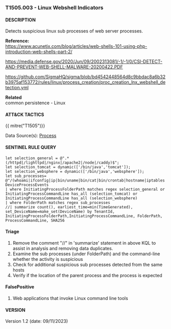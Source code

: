 ### T1505.003 - Linux Webshell Indicators

#### DESCRIPTION
Detects suspicious linux sub processes of web server processes.

**Reference:** <br>
<https://www.acunetix.com/blog/articles/web-shells-101-using-php-introduction-web-shells-part-2/>

<https://media.defense.gov/2020/Jun/09/2002313081/-1/-1/0/CSI-DETECT-AND-PREVENT-WEB-SHELL-MALWARE-20200422.PDF>

<https://github.com/SigmaHQ/sigma/blob/bd4542448564d8c9bbdac8a6b32b3975af153772/rules/linux/process_creation/proc_creation_lnx_webshell_detection.yml>

**Related**  
common persistence - Linux

#### ATT&CK TACTICS
{{ mitre("T1505")}}

Data Source(s): [Process](https://attack.mitre.org/datasources/DS0009/)

#### SENTINEL RULE QUERY  
~~~
let selection_general = @".*(/httpd|/lighttpd|/nginx|/apache2|/node|/caddy)$";
let selection_tomcat = dynamic(['/bin/java','tomcat']);
let selection_websphere = dynamic(['/bin/java','websphere']);
let sub_processes= @"/(whoami|ifconfig|ip|bin/uname|bin/cat|bin/crontab|hostname|iptables|netstat|pwd|route)$";
DeviceProcessEvents
| where InitiatingProcessFolderPath matches regex selection_general or InitiatingProcessCommandLine has_all (selection_tomcat) or InitiatingProcessCommandLine has_all (selection_websphere)
| where FolderPath matches regex sub_processes
//| summarize count(), earliest_time=min(TimeGenerated), set_DeviceName=make_set(DeviceName) by TenantId, InitiatingProcessFolderPath,InitiatingProcessCommandLine, FolderPath, ProcessCommandLine, SHA256
~~~

#### Triage  
1. Remove the comment "//" in 'summarize' statement in above KQL to assist in analysis and removing data duplicates.
2. Examine the sub processes (under FolderPath) and the command-line whether the activity is suspicious
3. Check for additional suspicious sub processes detected from the same hosts
4. Verify if the location of the parent process and the process is expected

#### FalsePositive  
1. Web applications that invoke Linux command line tools  

#### VERSION  
Version 1.2 (date: 09/11/2023)